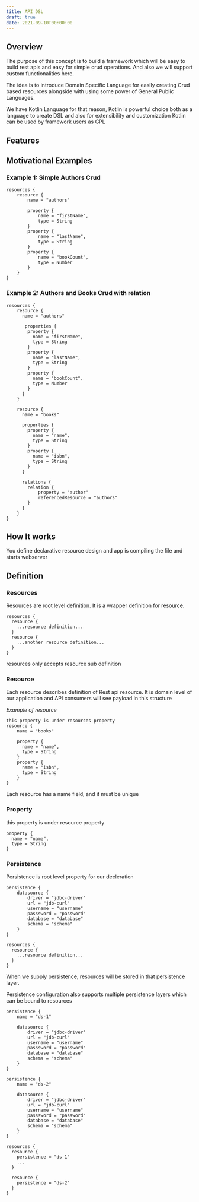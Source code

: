 ```yaml
---
title: API DSL
draft: true
date: 2021-09-10T00:00:00
---
```

## Overview
The purpose of this concept is to build a framework which will be easy to build rest apis and easy for simple crud operations. 
And also we will support custom functionalities here.

The idea is to introduce Domain Specific Language for easily creating Crud based resources alongside with using some power of General Public Languages.

We have Kotlin Language for that reason, Kotlin is powerful choice both as a language to create DSL and also for extensibility and customization Kotlin can be used by framework users as GPL

## Features

## Motivational Examples

### Example 1: Simple Authors Crud
```
resources {
    resource {
        name = "authors"

        property {
            name = "firstName",
            type = String
        }
        property {
            name = "lastName",
            type = String
        }
        property {
            name = "bookCount",
            type = Number
        }
    }
}
```

### Example 2: Authors and Books Crud with relation
```
resources {
    resource {
      name = "authors"

       properties {
        property {
          name = "firstName",
          type = String
        }
        property {
          name = "lastName",
          type = String
        }
        property {
          name = "bookCount",
          type = Number
        }
      }   
    }

    resource {
      name = "books"

      properties {
        property {
          name = "name",
          type = String
        }
        property {
          name = "isbn",
          type = String
        }
      }
      
      relations {
        relation {
            property = "author"
            referencedResource = "authors"
        }
      } 
    }
}
```

## How It works
You define declarative resource design and app is compiling the file and starts webserver

## Definition
### Resources
Resources are root level definition. It is a wrapper definition for resource.
```
resources {
  resource {
    ...resource definition...
  }
  resource {
    ...another resource definition...
  }
}
```
resources only accepts resource sub definition

### Resource
Each resource describes definition of Rest api resource. It is domain level of our application and API consumers will see payload in this structure

*Example of resource*
```
this property is under resources property
resource {
    name = "books"

    property {
      name = "name",
      type = String
    }
    property {
      name = "isbn",
      type = String
    }
}
```
Each resource has a name field, and it must be unique

### Property
this property is under resource property
```
property {
  name = "name",
  type = String
}
```

### Persistence
Persistence is root level property for our decleration
```
persistence {
    datasource {
        driver = "jdbc-driver"
        url = "jdb-curl"
        username = "username"
        passsword = "password"
        database = "database"
        schema = "schema" 
    }
}

resources {
  resource {
    ...resource definition...
  }
}
```
When we supply persistence, resources will be stored in that persistence layer. 

Persistence configuration also supports multiple persistence layers which can be bound to resources 
```
persistence {
    name = "ds-1"
        
    datasource {
        driver = "jdbc-driver"
        url = "jdb-curl"
        username = "username"
        passsword = "password"
        database = "database"
        schema = "schema" 
    }
}

persistence {
    name = "ds-2"
        
    datasource {
        driver = "jdbc-driver"
        url = "jdb-curl"
        username = "username"
        passsword = "password"
        database = "database"
        schema = "schema" 
    }
}

resources {
  resource {
    persistence = "ds-1"
    ...
  }
  
  resource {
    persistence = "ds-2"
  }
}
```

